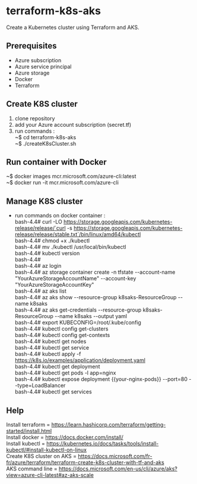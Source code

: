 # terraform-k8s-aks
Create a Kubernetes cluster using Terraform and AKS.

## Prerequisites
- Azure subscription
- Azure service principal
- Azure storage
- Docker
- Terraform



## Create K8S cluster
1) clone repository
2) add your Azure account subscription (secret.tf)
3) run commands : \
~$ cd terraform-k8s-aks  \
~$ ./createK8sCluster.sh

## Run container with Docker
~$ docker images mcr.microsoft.com/azure-cli:latest \
~$ docker run -it mcr.microsoft.com/azure-cli

## Manage K8S cluster
- run commands on docker container : \
bash-4.4# curl -LO https://storage.googleapis.com/kubernetes-release/release/`curl -s https://storage.googleapis.com/kubernetes-release/release/stable.txt`/bin/linux/amd64/kubectl \
bash-4.4# chmod +x ./kubectl \
bash-4.4# mv ./kubectl /usr/local/bin/kubectl \
bash-4.4# kubectl version \
bash-4.4# \
bash-4.4# az login  \
bash-4.4# az storage container create -n tfstate --account-name "YourAzureStorageAccountName" --account-key "YourAzureStorageAccountKey" \
bash-4.4# az aks list  \
bash-4.4# az aks show --resource-group k8saks-ResourceGroup --name k8saks \
bash-4.4# az aks get-credentials --resource-group k8saks-ResourceGroup --name k8saks --output yaml \
bash-4.4# export KUBECONFIG=/root/.kube/config \
bash-4.4# kubectl config get-clusters \
bash-4.4# kubectl config get-contexts \
bash-4.4# kubectl get nodes \
bash-4.4# kubectl get service \
bash-4.4# kubectl apply -f https://k8s.io/examples/application/deployment.yaml \
bash-4.4# kubectl get deployment \
bash-4.4# kubectl get pods -l app=nginx \
bash-4.4# kubectl expose deployment {{your-nginx-pods}} --port=80 --type=LoadBalancer \
bash-4.4# kubectl get services

## Help
Install terraform         = https://learn.hashicorp.com/terraform/getting-started/install.html \
Install docker            = https://docs.docker.com/install/ \
Install kubectl           = https://kubernetes.io/docs/tasks/tools/install-kubectl/#install-kubectl-on-linux \
Create K8S cluster on AKS = https://docs.microsoft.com/fr-fr/azure/terraform/terraform-create-k8s-cluster-with-tf-and-aks \
AKS command line          = https://docs.microsoft.com/en-us/cli/azure/aks?view=azure-cli-latest#az-aks-scale
